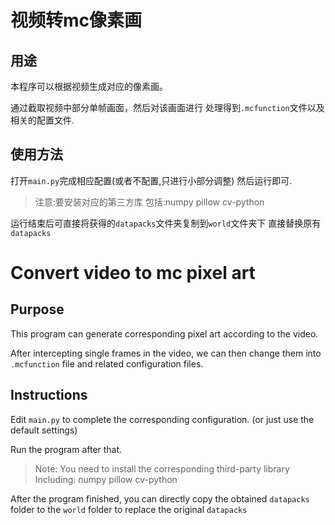 # 视频转mc像素画
## 用途
本程序可以根据视频生成对应的像素画。

通过截取视频中部分单帧画面，然后对该画面进行
处理得到`.mcfunction`文件以及相关的配置文件.

## 使用方法
打开`main.py`完成相应配置(或者不配置,只进行小部分调整)
然后运行即可.
> 注意:要安装对应的第三方库
> 包括:numpy pillow cv-python

运行结束后可直接将获得的`datapacks`文件夹复制到`world`文件夹下
直接替换原有`datapacks`

# Convert video to mc pixel art
## Purpose
This program can generate corresponding pixel art according to the video.

After intercepting single frames in the video, we can then 
change them into `.mcfunction` file and related configuration files.

## Instructions
Edit `main.py` to complete the corresponding configuration. 
(or just use the default settings)

Run the program after that.
> Note: You need to install the corresponding third-party library
> Including: numpy pillow cv-python

After the program finished, you can directly copy the
obtained `datapacks` folder to the `world` folder
to replace the original `datapacks`